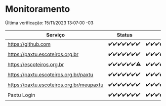 # Monitoramento

Última verificação: 15/11/2023 13:07:00 -03

|Serviço|Status|Últimas 24h|
|---|---|---|
|https://github.com|<span title="2023-11-08: OK=24">✔️</span><span title="2023-11-09: OK=24">✔️</span><span title="2023-11-10: OK=24">✔️</span><span title="2023-11-11: OK=24">✔️</span><span title="2023-11-12: OK=24">✔️</span><span title="2023-11-13: OK=24">✔️</span><span title="2023-11-14: OK=17">✔️</span>|<span title="14/11/2023 14:03:00 -03 : 200">✔️</span><span title="14/11/2023 15:07:00 -03 : 200">✔️</span><span title="14/11/2023 16:02:00 -03 : 200">✔️</span><span title="14/11/2023 17:04:00 -03 : 200">✔️</span><span title="14/11/2023 18:03:00 -03 : 200">✔️</span><span title="14/11/2023 19:04:00 -03 : 200">✔️</span><span title="14/11/2023 20:05:00 -03 : 200">✔️</span><span title="14/11/2023 21:30:00 -03 : 200">✔️</span><span title="14/11/2023 22:45:00 -03 : 200">✔️</span><span title="14/11/2023 23:20:00 -03 : 200">✔️</span><span title="15/11/2023 00:06:00 -03 : 200">✔️</span><span title="15/11/2023 01:07:00 -03 : 200">✔️</span><span title="15/11/2023 02:06:00 -03 : 200">✔️</span><span title="15/11/2023 03:08:00 -03 : 200">✔️</span><span title="15/11/2023 04:05:00 -03 : 200">✔️</span><span title="15/11/2023 05:08:00 -03 : 200">✔️</span><span title="15/11/2023 06:06:00 -03 : 200">✔️</span><span title="15/11/2023 07:07:00 -03 : 200">✔️</span><span title="15/11/2023 08:04:00 -03 : 200">✔️</span><span title="15/11/2023 09:11:00 -03 : 200">✔️</span><span title="15/11/2023 10:09:00 -03 : 200">✔️</span><span title="15/11/2023 11:05:00 -03 : 200">✔️</span><span title="15/11/2023 12:06:00 -03 : 200">✔️</span><span title="15/11/2023 13:07:00 -03 : 200">✔️</span>|
|https://paxtu.escoteiros.org.br|<span title="2023-11-08: OK=24">✔️</span><span title="2023-11-09: OK=24">✔️</span><span title="2023-11-10: OK=24">✔️</span><span title="2023-11-11: OK=24">✔️</span><span title="2023-11-12: OK=24">✔️</span><span title="2023-11-13: OK=24">✔️</span><span title="2023-11-14: OK=17">✔️</span>|<span title="14/11/2023 14:03:00 -03 : 200">✔️</span><span title="14/11/2023 15:07:00 -03 : 200">✔️</span><span title="14/11/2023 16:02:00 -03 : 200">✔️</span><span title="14/11/2023 17:04:00 -03 : 200">✔️</span><span title="14/11/2023 18:03:00 -03 : 200">✔️</span><span title="14/11/2023 19:04:00 -03 : 200">✔️</span><span title="14/11/2023 20:05:00 -03 : 200">✔️</span><span title="14/11/2023 21:30:00 -03 : 200">✔️</span><span title="14/11/2023 22:45:00 -03 : 200">✔️</span><span title="14/11/2023 23:20:00 -03 : 200">✔️</span><span title="15/11/2023 00:06:00 -03 : 200">✔️</span><span title="15/11/2023 01:07:00 -03 : 200">✔️</span><span title="15/11/2023 02:06:00 -03 : 200">✔️</span><span title="15/11/2023 03:08:00 -03 : 200">✔️</span><span title="15/11/2023 04:05:00 -03 : 200">✔️</span><span title="15/11/2023 05:08:00 -03 : 200">✔️</span><span title="15/11/2023 06:06:00 -03 : 200">✔️</span><span title="15/11/2023 07:07:00 -03 : 200">✔️</span><span title="15/11/2023 08:04:00 -03 : 200">✔️</span><span title="15/11/2023 09:11:00 -03 : 200">✔️</span><span title="15/11/2023 10:09:00 -03 : 200">✔️</span><span title="15/11/2023 11:05:00 -03 : 200">✔️</span><span title="15/11/2023 12:06:00 -03 : 200">✔️</span><span title="15/11/2023 13:07:00 -03 : 200">✔️</span>|
|https://escoteiros.org.br|<span title="2023-11-08: OK=24">✔️</span><span title="2023-11-09: OK=24">✔️</span><span title="2023-11-10: OK=24">✔️</span><span title="2023-11-11: OK=24">✔️</span><span title="2023-11-12: OK=24">✔️</span><span title="2023-11-13: OK=24">✔️</span><span title="2023-11-14: OK=16, Falhas=1">⚠️</span>|<span title="14/11/2023 14:03:00 -03 : 200">✔️</span><span title="14/11/2023 15:07:00 -03 : 200">✔️</span><span title="14/11/2023 16:02:00 -03 : 200">✔️</span><span title="14/11/2023 17:04:00 -03 : 200">✔️</span><span title="14/11/2023 18:03:00 -03 : 200">✔️</span><span title="14/11/2023 19:04:00 -03 : 200">✔️</span><span title="14/11/2023 20:05:00 -03 : 200">✔️</span><span title="14/11/2023 21:30:00 -03 : 200">✔️</span><span title="14/11/2023 22:45:00 -03 : 200">✔️</span><span title="14/11/2023 23:20:00 -03 : 200">✔️</span><span title="15/11/2023 00:06:00 -03 : 200">✔️</span><span title="15/11/2023 01:07:00 -03 : 200">✔️</span><span title="15/11/2023 02:06:00 -03 : 200">✔️</span><span title="15/11/2023 03:08:00 -03 : 200">✔️</span><span title="15/11/2023 04:05:00 -03 : 200">✔️</span><span title="15/11/2023 05:08:00 -03 : 200">✔️</span><span title="15/11/2023 06:06:00 -03 : 200">✔️</span><span title="15/11/2023 07:07:00 -03 : 200">✔️</span><span title="15/11/2023 08:04:00 -03 : 200">✔️</span><span title="15/11/2023 09:11:00 -03 : 200">✔️</span><span title="15/11/2023 10:09:00 -03 : 200">✔️</span><span title="15/11/2023 11:05:00 -03 : 200">✔️</span><span title="15/11/2023 12:06:00 -03 : 200">✔️</span><span title="15/11/2023 13:07:00 -03 : 200">✔️</span>|
|https://paxtu.escoteiros.org.br/paxtu|<span title="2023-11-08: OK=24">✔️</span><span title="2023-11-09: OK=24">✔️</span><span title="2023-11-10: OK=24">✔️</span><span title="2023-11-11: OK=24">✔️</span><span title="2023-11-12: OK=24">✔️</span><span title="2023-11-13: OK=24">✔️</span><span title="2023-11-14: OK=17">✔️</span>|<span title="14/11/2023 14:03:00 -03 : 200">✔️</span><span title="14/11/2023 15:07:00 -03 : 200">✔️</span><span title="14/11/2023 16:02:00 -03 : 200">✔️</span><span title="14/11/2023 17:04:00 -03 : 200">✔️</span><span title="14/11/2023 18:03:00 -03 : 200">✔️</span><span title="14/11/2023 19:04:00 -03 : 200">✔️</span><span title="14/11/2023 20:05:00 -03 : 200">✔️</span><span title="14/11/2023 21:30:00 -03 : 200">✔️</span><span title="14/11/2023 22:46:00 -03 : 200">✔️</span><span title="14/11/2023 23:20:00 -03 : 200">✔️</span><span title="15/11/2023 00:06:00 -03 : 200">✔️</span><span title="15/11/2023 01:07:00 -03 : 200">✔️</span><span title="15/11/2023 02:06:00 -03 : 200">✔️</span><span title="15/11/2023 03:08:00 -03 : 200">✔️</span><span title="15/11/2023 04:05:00 -03 : 200">✔️</span><span title="15/11/2023 05:08:00 -03 : 200">✔️</span><span title="15/11/2023 06:06:00 -03 : 200">✔️</span><span title="15/11/2023 07:07:00 -03 : 200">✔️</span><span title="15/11/2023 08:04:00 -03 : 200">✔️</span><span title="15/11/2023 09:11:00 -03 : 200">✔️</span><span title="15/11/2023 10:09:00 -03 : 200">✔️</span><span title="15/11/2023 11:05:00 -03 : 200">✔️</span><span title="15/11/2023 12:06:00 -03 : 200">✔️</span><span title="15/11/2023 13:07:00 -03 : 200">✔️</span>|
|https://paxtu.escoteiros.org.br/meupaxtu|<span title="2023-11-08: OK=24">✔️</span><span title="2023-11-09: OK=24">✔️</span><span title="2023-11-10: OK=24">✔️</span><span title="2023-11-11: OK=24">✔️</span><span title="2023-11-12: OK=24">✔️</span><span title="2023-11-13: OK=24">✔️</span><span title="2023-11-14: OK=17">✔️</span>|<span title="14/11/2023 14:03:00 -03 : 200">✔️</span><span title="14/11/2023 15:07:00 -03 : 200">✔️</span><span title="14/11/2023 16:02:00 -03 : 200">✔️</span><span title="14/11/2023 17:04:00 -03 : 200">✔️</span><span title="14/11/2023 18:03:00 -03 : 200">✔️</span><span title="14/11/2023 19:04:00 -03 : 200">✔️</span><span title="14/11/2023 20:05:00 -03 : 200">✔️</span><span title="14/11/2023 21:30:00 -03 : 200">✔️</span><span title="14/11/2023 22:46:00 -03 : 200">✔️</span><span title="14/11/2023 23:20:00 -03 : 200">✔️</span><span title="15/11/2023 00:06:00 -03 : 200">✔️</span><span title="15/11/2023 01:07:00 -03 : 200">✔️</span><span title="15/11/2023 02:06:00 -03 : 200">✔️</span><span title="15/11/2023 03:08:00 -03 : 200">✔️</span><span title="15/11/2023 04:05:00 -03 : 200">✔️</span><span title="15/11/2023 05:08:00 -03 : 200">✔️</span><span title="15/11/2023 06:06:00 -03 : 200">✔️</span><span title="15/11/2023 07:07:00 -03 : 200">✔️</span><span title="15/11/2023 08:04:00 -03 : 200">✔️</span><span title="15/11/2023 09:11:00 -03 : 200">✔️</span><span title="15/11/2023 10:09:00 -03 : 200">✔️</span><span title="15/11/2023 11:05:00 -03 : 200">✔️</span><span title="15/11/2023 12:06:00 -03 : 200">✔️</span><span title="15/11/2023 13:07:00 -03 : 200">✔️</span>|
|Paxtu Login|<span title="2023-11-08: OK=24">✔️</span><span title="2023-11-09: OK=24">✔️</span><span title="2023-11-10: OK=24">✔️</span><span title="2023-11-11: OK=24">✔️</span><span title="2023-11-12: OK=24">✔️</span><span title="2023-11-13: OK=24">✔️</span><span title="2023-11-14: OK=17">✔️</span>|<span title="14/11/2023 14:03:00 -03 : 200">✔️</span><span title="14/11/2023 15:07:00 -03 : 200">✔️</span><span title="14/11/2023 16:02:00 -03 : 200">✔️</span><span title="14/11/2023 17:04:00 -03 : 200">✔️</span><span title="14/11/2023 18:03:00 -03 : 200">✔️</span><span title="14/11/2023 19:04:00 -03 : 200">✔️</span><span title="14/11/2023 20:05:00 -03 : 200">✔️</span><span title="14/11/2023 21:30:00 -03 : 200">✔️</span><span title="14/11/2023 22:46:00 -03 : 200">✔️</span><span title="14/11/2023 23:20:00 -03 : 200">✔️</span><span title="15/11/2023 00:07:00 -03 : 200">✔️</span><span title="15/11/2023 01:07:00 -03 : 200">✔️</span><span title="15/11/2023 02:06:00 -03 : 200">✔️</span><span title="15/11/2023 03:08:00 -03 : 200">✔️</span><span title="15/11/2023 04:05:00 -03 : 200">✔️</span><span title="15/11/2023 05:08:00 -03 : 200">✔️</span><span title="15/11/2023 06:06:00 -03 : 200">✔️</span><span title="15/11/2023 07:07:00 -03 : 200">✔️</span><span title="15/11/2023 08:04:00 -03 : 200">✔️</span><span title="15/11/2023 09:11:00 -03 : 200">✔️</span><span title="15/11/2023 10:09:00 -03 : 200">✔️</span><span title="15/11/2023 11:05:00 -03 : 200">✔️</span><span title="15/11/2023 12:06:00 -03 : 200">✔️</span><span title="15/11/2023 13:07:00 -03 : 200">✔️</span>|

